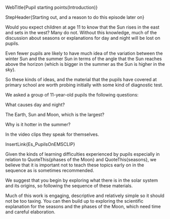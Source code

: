WebTitle{Pupil starting points(Introduction)}

StepHeader{Starting out, and a reason to do this episode later on}

Would you expect children at age 11 to know that the Sun rises in the east and sets in the west? Many do not. Without this knowledge, much of the discussion about seasons or explanations for day and night will be lost on pupils.

Even fewer pupils are likely to have much idea of the variation between the winter Sun and the summer Sun in terms of the angle that the Sun reaches above the horizon (which is bigger in the summer as the Sun is higher in the sky).

So these kinds of ideas, and the material that the pupils have covered at primary school are worth probing initially with some kind of diagnostic test.

We asked a group of 11-year-old pupils the following questions:

What causes day and night?

The Earth, Sun and Moon, which is the largest?

Why is it hotter in the summer?

In the video clips they speak for themselves.

InsertLink{Es_PupilsOnEMSCLIP}

Given the kinds of learning difficulties experienced by pupils especially in relation to QuoteThis{phases of the Moon} and QuoteThis{seasons}, we believe that it is important not to teach these topics early on in the sequence as is sometimes recommended.

We suggest that you begin by exploring what there is in the solar system and its origins, so following the sequence of these materials.

Much of this work is engaging, descriptive and relatively simple so it should not be too taxing. You can then build up to exploring the scientific explanation for the seasons and the phases of the Moon, which need time and careful elaboration.

